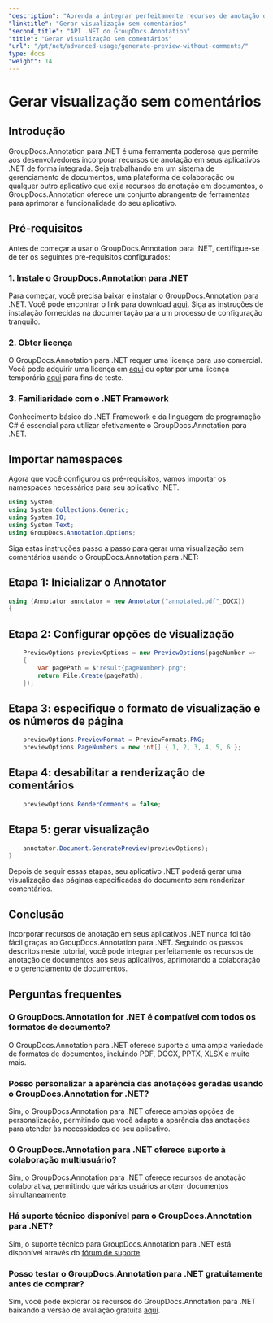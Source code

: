 ```yaml
---
"description": "Aprenda a integrar perfeitamente recursos de anotação de documentos em seus aplicativos .NET usando o GroupDocs.Annotation for .NET."
"linktitle": "Gerar visualização sem comentários"
"second_title": "API .NET do GroupDocs.Annotation"
"title": "Gerar visualização sem comentários"
"url": "/pt/net/advanced-usage/generate-preview-without-comments/"
type: docs
"weight": 14
---
```


# Gerar visualização sem comentários

## Introdução
GroupDocs.Annotation para .NET é uma ferramenta poderosa que permite aos desenvolvedores incorporar recursos de anotação em seus aplicativos .NET de forma integrada. Seja trabalhando em um sistema de gerenciamento de documentos, uma plataforma de colaboração ou qualquer outro aplicativo que exija recursos de anotação em documentos, o GroupDocs.Annotation oferece um conjunto abrangente de ferramentas para aprimorar a funcionalidade do seu aplicativo.
## Pré-requisitos
Antes de começar a usar o GroupDocs.Annotation para .NET, certifique-se de ter os seguintes pré-requisitos configurados:
### 1. Instale o GroupDocs.Annotation para .NET
Para começar, você precisa baixar e instalar o GroupDocs.Annotation para .NET. Você pode encontrar o link para download [aqui](https://releases.groupdocs.com/annotation/net/). Siga as instruções de instalação fornecidas na documentação para um processo de configuração tranquilo.
### 2. Obter licença
O GroupDocs.Annotation para .NET requer uma licença para uso comercial. Você pode adquirir uma licença em [aqui](https://purchase.groupdocs.com/buy) ou optar por uma licença temporária [aqui](https://purchase.groupdocs.com/temporary-license/) para fins de teste.
### 3. Familiaridade com o .NET Framework
Conhecimento básico do .NET Framework e da linguagem de programação C# é essencial para utilizar efetivamente o GroupDocs.Annotation para .NET.

## Importar namespaces
Agora que você configurou os pré-requisitos, vamos importar os namespaces necessários para seu aplicativo .NET.

```csharp
using System;
using System.Collections.Generic;
using System.IO;
using System.Text;
using GroupDocs.Annotation.Options;
```

Siga estas instruções passo a passo para gerar uma visualização sem comentários usando o GroupDocs.Annotation para .NET:
## Etapa 1: Inicializar o Annotator
```csharp
using (Annotator annotator = new Annotator("annotated.pdf"_DOCX))
{
```
## Etapa 2: Configurar opções de visualização
```csharp
    PreviewOptions previewOptions = new PreviewOptions(pageNumber =>
    {
        var pagePath = $"result{pageNumber}.png";
        return File.Create(pagePath);
    });
```
## Etapa 3: especifique o formato de visualização e os números de página
```csharp
    previewOptions.PreviewFormat = PreviewFormats.PNG;
    previewOptions.PageNumbers = new int[] { 1, 2, 3, 4, 5, 6 };
```
## Etapa 4: desabilitar a renderização de comentários
```csharp
    previewOptions.RenderComments = false;
```
## Etapa 5: gerar visualização
```csharp
    annotator.Document.GeneratePreview(previewOptions);
}
```
Depois de seguir essas etapas, seu aplicativo .NET poderá gerar uma visualização das páginas especificadas do documento sem renderizar comentários.

## Conclusão
Incorporar recursos de anotação em seus aplicativos .NET nunca foi tão fácil graças ao GroupDocs.Annotation para .NET. Seguindo os passos descritos neste tutorial, você pode integrar perfeitamente os recursos de anotação de documentos aos seus aplicativos, aprimorando a colaboração e o gerenciamento de documentos.
## Perguntas frequentes
### O GroupDocs.Annotation for .NET é compatível com todos os formatos de documento?
O GroupDocs.Annotation para .NET oferece suporte a uma ampla variedade de formatos de documentos, incluindo PDF, DOCX, PPTX, XLSX e muito mais.
### Posso personalizar a aparência das anotações geradas usando o GroupDocs.Annotation for .NET?
Sim, o GroupDocs.Annotation para .NET oferece amplas opções de personalização, permitindo que você adapte a aparência das anotações para atender às necessidades do seu aplicativo.
### O GroupDocs.Annotation para .NET oferece suporte à colaboração multiusuário?
Sim, o GroupDocs.Annotation para .NET oferece recursos de anotação colaborativa, permitindo que vários usuários anotem documentos simultaneamente.
### Há suporte técnico disponível para o GroupDocs.Annotation para .NET?
Sim, o suporte técnico para GroupDocs.Annotation para .NET está disponível através do [fórum de suporte](https://forum.groupdocs.com/c/annotation/10).
### Posso testar o GroupDocs.Annotation para .NET gratuitamente antes de comprar?
Sim, você pode explorar os recursos do GroupDocs.Annotation para .NET baixando a versão de avaliação gratuita [aqui](https://releases.groupdocs.com/).